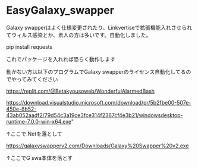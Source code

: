 # EasyGalaxy_swapper
Galaxy swapperはよく仕様変更されたり、Linkvertiseで拡張機能入れさせられてウィルス感染とか、素人の方は多いです。自動化しました。


pip install requests

これでパッケージを入れれば恐らく動作します

動かない方は以下のプログラムでGalaxy swapperのライセンス自動化してるのでやってみてください

https://replit.com/@Betakyousoweb/WonderfulAlarmedBash

https://download.visualstudio.microsoft.com/download/pr/5b2fbe00-507e-450e-8b52-43ab052aadf2/79d54c3a19ce3fce314f2367cf4e3b21/windowsdesktop-runtime-7.0.0-win-x64.exe"

↑ここで.Netを落として

https://galaxyswapperv2.com/Downloads/Galaxy%20Swapper%20v2.exe

↑ここでG swa本体を落とす
